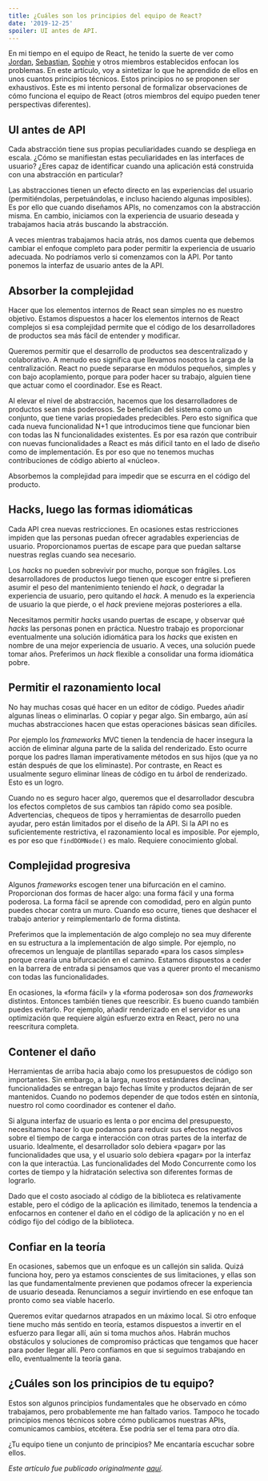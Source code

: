 ```yaml
---
title: ¿Cuáles son los principios del equipo de React?
date: '2019-12-25'
spoiler: UI antes de API.
---
```


En mi tiempo en el equipo de React, he tenido la suerte de ver como [Jordan](https://twitter.com/jordwalke), [Sebastian](https://twitter.com/sebmarkbage), [Sophie](https://twitter.com/sophiebits) y otros miembros establecidos enfocan los problemas. En este artículo, voy a sintetizar lo que he aprendido de ellos en unos cuantos principios técnicos. Estos principios no se proponen ser exhaustivos. Este es mi intento personal de formalizar observaciones de cómo funciona el equipo de React (otros miembros del equipo pueden tener perspectivas diferentes).

## UI antes de API

Cada abstracción tiene sus propias peculiaridades cuando se despliega en escala. ¿Cómo se manifiestan estas peculiaridades en las interfaces de usuario? ¿Eres capaz de identificar cuando una aplicación está construida con una abstracción en particular?

Las abstracciones tienen un efecto directo en las experiencias del usuario (permitiéndolas, perpetuándolas, e incluso haciendo algunas imposibles). Es por ello que cuando diseñamos APIs, no comenzamos con la abstracción misma. En cambio, iniciamos con la experiencia de usuario deseada y trabajamos hacia atrás buscando la abstracción.

A veces mientras trabajamos hacia atrás, nos damos cuenta que debemos cambiar el enfoque completo para poder permitir la experiencia de usuario adecuada. No podríamos verlo si comenzamos con la API. Por tanto ponemos la interfaz de usuario antes de la API.

## Absorber la complejidad

Hacer que los elementos internos de React sean simples no es nuestro objetivo. Estamos dispuestos a hacer los elementos internos de React complejos si esa complejidad permite que el código de los desarrolladores de productos sea más fácil de entender y modificar.

Queremos permitir que el desarrollo de productos sea descentralizado y colaborativo. A menudo eso significa que llevamos nosotros la carga de la centralización. React no puede separarse en módulos pequeños, simples y con bajo acoplamiento, porque para poder hacer su trabajo, alguien tiene que actuar como el coordinador. Ese es React.

Al elevar el nivel de abstracción, hacemos que los desarrolladores de productos sean más poderosos. Se benefician del sistema como un conjunto, que tiene varias propiedades predecibles. Pero esto significa que cada nueva funcionalidad N+1 que introducimos tiene que funcionar bien con todas las N funcionalidades existentes. Es por esa razón que contribuir con nuevas funcionalidades a React es más difícil tanto en el lado de diseño como de implementación. Es por eso que no tenemos muchas contribuciones de código abierto al «núcleo».

Absorbemos la complejidad para impedir que se escurra en el código del producto.

## Hacks, luego las formas idiomáticas

Cada API crea nuevas restricciones. En ocasiones estas restricciones impiden que las personas puedan ofrecer agradables experiencias de usuario. Proporcionamos puertas de escape para que puedan saltarse nuestras reglas cuando sea necesario.

Los _hacks_ no pueden sobrevivir por mucho, porque son frágiles. Los desarrolladores de productos luego tienen que escoger entre si prefieren asumir el peso del mantenimiento teniendo el _hack_, o degradar la experiencia de usuario, pero quitando el _hack_. A menudo es la experiencia de usuario la que pierde, o el _hack_ previene mejoras posteriores a ella.

Necesitamos permitir _hacks_ usando puertas de escape, y observar qué _hacks_ las personas ponen en práctica. Nuestro trabajo es proporcionar eventualmente una solución idiomática para los _hacks_ que existen en nombre de una mejor experiencia de usuario. A veces, una solución puede tomar años. Preferimos un _hack_ flexible a consolidar una forma idiomática pobre.

## Permitir el razonamiento local

No hay muchas cosas qué hacer en un editor de código. Puedes añadir algunas líneas o eliminarlas. O copiar y pegar algo. Sin embargo, aún así muchas abstracciones hacen que estas operaciones básicas sean difíciles. 

Por ejemplo los _frameworks_ MVC tienen la tendencia de hacer insegura la acción de eliminar alguna parte de la salida del renderizado. Esto ocurre porque los padres llaman imperativamente métodos en sus hijos (que ya no están después de que los eliminaste). Por contraste, en React es usualmente seguro eliminar líneas de código en tu árbol de renderizado. Esto es un logro.

Cuando no es seguro hacer algo, queremos que el desarrollador descubra los efectos completos de sus cambios tan rápido como sea posible. Advertencias, chequeos de tipos y herramientas de desarrollo pueden ayudar, pero están limitados por el diseño de la API. Si la API no es suficientemente restrictiva, el razonamiento local es imposible. Por ejemplo, es por eso que `findDOMNode()` es malo. Requiere conocimiento global.

## Complejidad progresiva

Algunos _frameworks_ escogen tener una bifurcación en el camino. Proporcionan dos formas de hacer algo: una forma fácil y una forma poderosa. La forma fácil se aprende con comodidad, pero en algún punto puedes chocar contra un muro. Cuando eso ocurre, tienes que deshacer el trabajo anterior y reimplementarlo de forma distinta.

Preferimos que la implementación de algo complejo no sea muy diferente en su estructura a la implementación de algo simple. Por ejemplo, no ofrecemos un lenguaje de plantillas separado «para los casos simples» porque crearía una bifurcación en el camino. Estamos dispuestos a ceder en la barrera de entrada si pensamos que vas a querer pronto el mecanismo con todas las funcionalidades. 

En ocasiones, la «forma fácil» y la «forma poderosa» son dos _frameworks_ distintos. Entonces también tienes que reescribir. Es bueno cuando también puedes evitarlo. Por ejemplo, añadir renderizado en el servidor es una optimización que requiere algún esfuerzo extra en React, pero no una reescritura completa.

## Contener el daño

Herramientas de arriba hacia abajo como los presupuestos de código son importantes. Sin embargo, a la larga, nuestros estándares declinan, funcionalidades se entregan bajo fechas límite y productos dejarán de ser mantenidos. Cuando no podemos depender de que todos estén en sintonía, nuestro rol como coordinador es contener el daño.

Si alguna interfaz de usuario es lenta o por encima del presupuesto, necesitamos hacer lo que podamos para reducir sus efectos negativos sobre el tiempo de carga e interacción con otras partes de la interfaz de usuario. Idealmente, el desarrollador solo debiera «pagar» por las funcionalidades que usa, y el usuario solo debiera «pagar» por la interfaz con la que interactúa. Las funcionalidades del Modo Concurrente como los cortes de tiempo y la hidratación selectiva son diferentes formas de lograrlo. 

Dado que el costo asociado al código de la biblioteca es relativamente estable, pero el código de la aplicación es ilimitado, tenemos la tendencia a enfocarnos en contener el daño en el código de la aplicación y no en el código fijo del código de la biblioteca. 

## Confiar en la teoría

En ocasiones, sabemos que un enfoque es un callejón sin salida. Quizá funciona hoy, pero ya estamos conscientes de sus limitaciones, y ellas son las que fundamentalmente previenen que podamos ofrecer la experiencia de usuario deseada. Renunciamos a seguir invirtiendo en ese enfoque tan pronto como sea viable hacerlo.

Queremos evitar quedarnos atrapados en un máximo local. Si otro enfoque tiene mucho más sentido en teoría, estamos dispuestos a invertir en el esfuerzo para llegar allí, aún si toma muchos años. Habrán muchos obstáculos y soluciones de compromiso prácticas que tengamos que hacer para poder llegar allí. Pero confiamos en que si seguimos trabajando en ello, eventualmente la teoría gana.

## ¿Cuáles son los principios de tu equipo?

Estos son algunos principios fundamentales que he observado en cómo trabajamos, pero probablemente me han faltado varios. Tampoco he tocado principios menos técnicos sobre cómo publicamos nuestras APIs, comunicamos cambios, etcétera. Ese podría ser el tema para otro día.

¿Tu equipo tiene un conjunto de principios? Me encantaría escuchar sobre ellos.

*Este artículo fue publicado originalmente [aquí](https://react.christmas/2019/24).*
